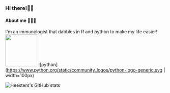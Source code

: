### Hi there!👋🏼 
#### About me 👨🏼‍🔬
I'm an immunologist that dabbles in R and python to make my life easier!
<img src="https://www.r-project.org/logo/Rlogo.svg" width="100"> ![python](https://www.python.org/static/community_logos/python-logo-generic.svg | width=100px)

![Heesters's GitHub stats](https://github-readme-stats.vercel.app/api?username=heesters&theme=buefy)
